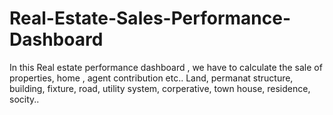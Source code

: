 # Real-Estate-Sales-Performance-Dashboard
In this Real estate performance dashboard  , we have to calculate the sale of properties, home , agent contribution etc.. 
Land, permanat structure, building, fixture, road, utility system, corperative, town house, residence, socity..
